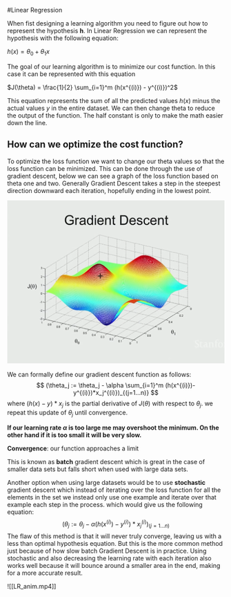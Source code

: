 #Linear Regression

When fist designing a learning algorithm you need to figure out how to represent the hypothesis **h**. In Linear Regression we can represent the hypothesis with the following equation:

$h(x) = \theta_0 + \theta_1x$

The goal of our learning algorithm is to minimize our cost function. In this case it can be represented with this equation 

$J(\theta) = \frac{1}{2} \sum_{i=1}^m (h(x^{(i)}) - y^{(i)})^2$

This equation represents the sum of all the predicted values $h(x)$ minus the actual values $y$ in the entire dataset. We can then change theta to reduce the output of the function. The half constant is only to make the math easier down the line. 

## How can we optimize the cost function?

To optimize the loss function we want to change our theta values so that the loss function can be minimized. This can be done through the use of gradient descent, below we can see a graph of the loss function based on theta one and two. Generally Gradient Descent takes a step in the steepest direction downward each iteration, hopefully ending in the lowest point.


![](/rsr/GD.PNG)
 
We can formally define our gradient descent function as follows:
$$
(\theta_j := \theta_j - \alpha \sum_{i=1}^m (h(x^{(i)})-y^{(i)})*x_j^{(i)})_{(j=1...n)}
$$
where $(h(x)-y)*x_j$ is the partial derivative of $J(\theta)$ with respect to $\theta_j$. we repeat this update of $\theta_j$ until convergence.

**If our learning rate $\alpha$ is too large me may overshoot the minimum. On the other hand if it is too small it will be very slow.**

**Convergence**: our function approaches a limit

This is known as **batch** gradient descent which is great in the case of smaller data sets but falls short when used with large data sets.

Another option when using large datasets would be to use **stochastic** gradient descent which instead of iterating over the loss function for all the elements in the set we instead only use one example and iterate over that example each step in the process. which would give us the following equation:
$$
(\theta_j := \theta_j - \alpha(h(x^{(i)})-y^{(i)})*x_j^{(i)})_{(j=1...n)}
$$
The flaw of this method is that it will never truly converge, leaving us with a less than optimal hypothesis equation. But this is the more common method just because of how slow batch Gradient Descent is in practice. Using stochastic and also decreasing the learning rate with each iteration also works well because it will bounce around a smaller area in the end, making for a more accurate result.

![[LR_anim.mp4]]
